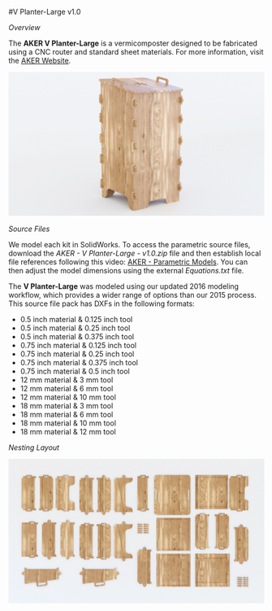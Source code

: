 #V Planter-Large v1.0

*Overview*

The **AKER V Planter-Large** is a vermicomposter designed to be fabricated using a CNC router and standard sheet materials. For more information, visit the [AKER Website](http://www.akerkits.com).

![V Planter-Large](https://github.com/AKERKits/WormHaus/blob/master/Images/AKER%20-%20WormHaus%20-%20v1.0%20-%20Master%20Assembly%20Cropped-min.jpg)

*Source Files*

We model each kit in SolidWorks. To access the parametric source files, download the *AKER - V Planter-Large - v1.0.zip* file and then establish local file references following this video: [AKER - Parametric Models](https://www.youtube.com/watch?v=Ewdrlv4nSA0). You can then adjust the model dimensions using the external *Equations.txt* file.

The **V Planter-Large** was modeled using our updated 2016 modeling workflow, which provides a wider range of options than our 2015 process. This source file pack has DXFs in the following formats:

 * 0.5 inch material & 0.125 inch tool
 * 0.5 inch material & 0.25 inch tool
 * 0.5 inch material & 0.375 inch tool
 * 0.75 inch material & 0.125 inch tool
 * 0.75 inch material & 0.25 inch tool
 * 0.75 inch material & 0.375 inch tool
 * 0.75 inch material & 0.5 inch tool
 * 12 mm material & 3 mm tool
 * 12 mm material & 6 mm tool
 * 12 mm material & 10 mm tool
 * 18 mm material & 3 mm tool
 * 18 mm material & 6 mm tool
 * 18 mm material & 10 mm tool
 * 18 mm material & 12 mm tool

*Nesting Layout*

![V Planter-Large](https://github.com/AKERKits/WormHaus/blob/master/Images/AKER%20-%20WormHaus%20-%20v1.0%20-%20Nesting%20Assembly%20Cropped-min.jpg)
